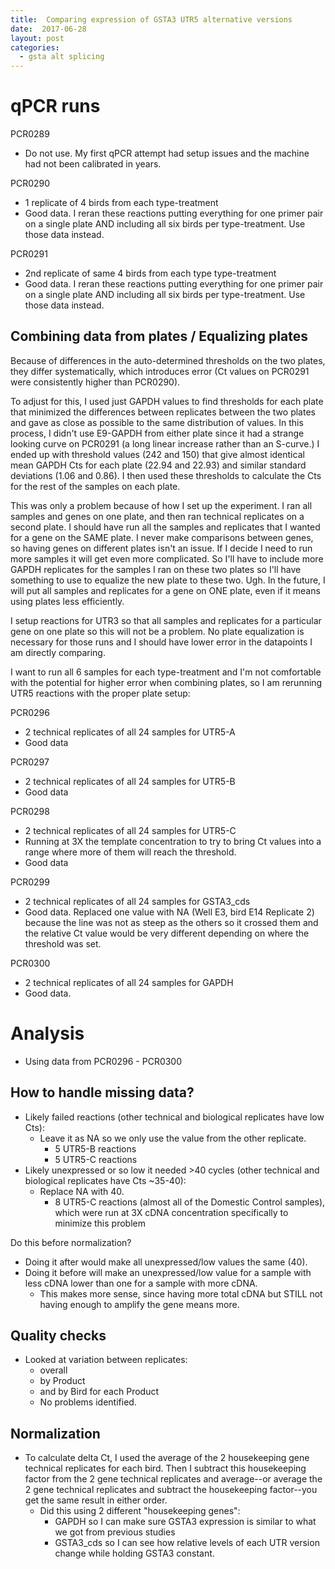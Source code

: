 ```yaml
---
title:  Comparing expression of GSTA3 UTR5 alternative versions
date:  2017-06-28
layout: post
categories:
  - gsta alt splicing
---
```

# qPCR runs

PCR0289
  * Do not use. My first qPCR attempt had setup issues and the machine had not been calibrated in years.

PCR0290
  * 1 replicate of 4 birds from each type-treatment
  * Good data. I reran these reactions putting everything for one primer pair on a single plate AND including all six birds per type-treatment. Use those data instead.

PCR0291
  * 2nd replicate of same 4 birds from each type type-treatment
  * Good data. I reran these reactions putting everything for one primer pair on a single plate AND including all six birds per type-treatment. Use those data instead.

## Combining data from plates / Equalizing plates

Because of differences in the auto-determined thresholds on the two plates, they differ systematically, which introduces error (Ct values on PCR0291 were consistently higher than PCR0290).

To adjust for this, I used just GAPDH values to find thresholds for each plate that minimized the differences between replicates between the two plates and gave as close as possible to the same distribution of values. In this process, I didn't use E9-GAPDH from either plate since it had a strange looking curve on PCR0291 (a long linear increase rather than an S-curve.) I ended up with threshold values (242 and 150) that give almost identical mean GAPDH Cts for each plate (22.94 and 22.93) and similar standard deviations (1.06 and 0.86). I then used these thresholds to calculate the Cts for the rest of the samples on each plate.

This was only a problem because of how I set up the experiment. I ran all samples and genes on one plate, and then ran technical replicates on a second plate. I should have run all the samples and replicates that I wanted for a gene on the SAME plate. I never make comparisons between genes, so having genes on different plates isn't an issue. If I decide I need to run more samples it will get even more complicated. So I'll have to include more GAPDH replicates for the samples I ran on these two plates so I'll have something to use to equalize the new plate to these two. Ugh. In the future, I will put all samples and replicates for a gene on ONE plate, even if it means using plates less efficiently.

I setup reactions for UTR3 so that all samples and replicates for a particular gene on one plate so this will not be a problem. No plate equalization is necessary for those runs and I should have lower error in the datapoints I am directly comparing.

I want to run all 6 samples for each type-treatment and I'm not comfortable with the potential for higher error when combining plates, so I am rerunning UTR5 reactions with the proper plate setup:

PCR0296
  * 2 technical replicates of all 24 samples for UTR5-A
  * Good data

PCR0297
  * 2 technical replicates of all 24 samples for UTR5-B
  * Good data

PCR0298
  * 2 technical replicates of all 24 samples for UTR5-C
  * Running at 3X the template concentration to try to bring Ct values into a range where more of them will reach the threshold.
  * Good data

PCR0299
  * 2 technical replicates of all 24 samples for GSTA3_cds
  * Good data. Replaced one value with NA (Well E3, bird E14 Replicate 2) because the line was not as steep as the others so it crossed them and the relative Ct value would be very different depending on where the threshold was set.

PCR0300
  * 2 technical replicates of all 24 samples for GAPDH
  * Good data.



# Analysis
  * Using data from PCR0296 - PCR0300

## How to handle missing data?
  * Likely failed reactions (other technical and biological replicates have low Cts):
    * Leave it as NA so we only use the value from the other replicate.
      * 5 UTR5-B reactions
      * 5 UTR5-C reactions
  * Likely unexpressed or so low it needed >40 cycles (other technical and biological replicates have Cts ~35-40):
    * Replace NA with 40.
      * 8 UTR5-C reactions (almost all of the Domestic Control samples), which were run at 3X cDNA concentration specifically to minimize this problem

Do this before normalization?
  * Doing it after would make all unexpressed/low values the same (40).
  * Doing it before will make an unexpressed/low value for a sample with less cDNA lower than one for a sample with more cDNA.
    * This makes more sense, since having more total cDNA but STILL not having enough to amplify the gene means more.

## Quality checks
  * Looked at variation between replicates:
    * overall
    * by Product
    * and by Bird for each Product
    * No problems identified.

## Normalization
  * To calculate delta Ct, I used the average of the 2 housekeeping gene technical replicates for each bird. Then I subtract this housekeeping factor from the 2 gene technical replicates and average--or average the 2 gene technical replicates and subtract the housekeeping factor--you get the same result in either order.
    * Did this using 2 different "housekeeping genes":
      * GAPDH so I can make sure GSTA3 expression is similar to what we got from previous studies
      * GSTA3_cds so I can see how relative levels of each UTR version change while holding GSTA3 constant.
